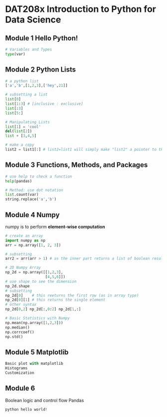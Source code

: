 # DAT208x Introduction to Python for Data Science

## Module 1 Hello Python!
```python
# Variables and Types
type(var)
```

## Module 2 Python Lists
```python
# a python list
['a','b',[1,2,3],['hey',21]]

# subsetting a list
list[0]
list[1:3] # [inclusive : exclusive]
list[:3]
list[5:]

# Manipulating Lists
list[1] = 'cool'
del(list[2])
list + [3,4,5]

# make a copy
list2 = list1[:] # list2=list1 will simply make "list2" a pointer to the first element of list1
```


## Module 3 Functions, Methods, and Packages
```python
# use help to check a function
help(pandas)

# Method: use dot notation
list.count(var)
string.replace('a','b')
```

## Module 4 Numpy
numpy is to perform <strong>element-wise computation</strong>
```python
# create an array
import numpy as np
arr = np.array([1, 2, 3])

# subsetting
arr2 = arr(arr > 1) # as the inner part returns a list of boolean results

# 2D Numpy Array
np_2d = np.array([[1,2,3],
                  [4,5,6]])
# use shape to see the dimension
np_2d.shape
# subsetting
np_2d[0]    # this reeturns the first row (as in array type)
np_2d[0][1] # this returns the single element
# other syntax
np_2d[0,2] np_2d[:,0:2] np_2d[1,:]

# Basic Statistics with Numpy
np.mean(np.array([1,2,3]))
np.median() 
np.corrcoef()
np.std()
```
## Module 5 Matplotlib
```python
Basic plot with matplotlib
Histograms
Customization
```
## Module 6
Boolean logic and control flow
Pandas

```python
python hello world!
```
